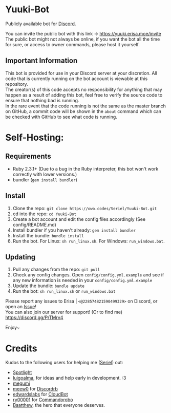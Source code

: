 # Yuuki-Bot
Publicly available bot for [Discord](https://discordapp.com).

You can invite the public bot with this link -> https://yuuki.erisa.moe/invite <br />
The public bot might not always be online, if you want the bot all the time for sure, or access to owner commands, please host it yourself.

## Important Information
This bot is provided for use in your Discord server at your discretion. All code that is currently running on the bot account is viewable at this repository.  
The creator(s) of this code accepts no responsibility for anything that may happen as a result of adding this bot, feel free to verify the source code to ensure that nothing bad is running.  
In the rare event that the code running is not the same as the master branch on GitHub, a commit code will be shown in the `about` command which can be checked with GitHub to see what code is running.

# Self-Hosting:

## Requirements
- Ruby 2.3.1+ (Due to a bug in the Ruby interpreter, this bot won't work correctly with lower versions.)
- bundler (`gem install bundler`)

## Install
1. Clone the repo: `git clone https://owo.codes/Seriel/Yuuki-Bot.git`
2. cd into the repo: `cd Yuuki-Bot`
3. Create a bot account and edit the config files accordingly (See config/README.md)
4. Install bundler if you haven't already: `gem install bundler`
5. Install the bundle: `bundle install`
6. Run the bot. For Linux: `sh run_linux.sh`. For Windows: `run_windows.bat`.

## Updating
1. Pull any changes from the repo: `git pull`
2. Check any config changes. Open `config/config.yml.example` and see if any new information is needed in your `config/config.yml.example`
3. Update the bundle: `bundle update`
4. Run the bot: `sh run_linux.sh` or `run_windows.bat`

Please report any issues to Erisa | `<@228574821590499329>` on Discord, or open an [Issue](https://owo.codes/Seriel/Yuuki-Bot/issues)! <br />
You can also join our server for support! (Or to find me) https://discord.gg/PrTMrv4 <br />

Enjoy~
<br />

# Credits

Kudos to the following users for helping me ([Seriel](https://owo.codes/Seriel)) out:

- [Spotlight](https://github.com/spotlightishere)
- [luigoalma](https://github.com/luigoalma), for ideas and help early in development. :3
- [megumi](https://github.com/megumisonoda)
- [meew0](https://github.com/meew0/) for [Discordrb](https://github.com/meew0/discordrb)
- [edwardslabs](https://github.com/edwardslabs) for [CloudBot](https://github.com/edwardslabs/CloudBot/)
- [ry00001](https://github.com/ry00001) for [Commandorobo](https://github.com/ry00001/commandorobo)
- [Baatthew](https://github.com/Baatthew), the hero that everyone deserves.
